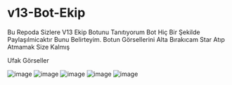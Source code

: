 # v13-Bot-Ekip

Bu Repoda Sizlere V13 Ekip Botunu Tanıtıyorum Bot Hiç Bir Şekilde Paylaşılmicaktır Bunu Belirteyim.
Botun Görsellerini Alta Bırakıcam Star Atıp Atmamak Size Kalmış

Ufak Görseller

![image](https://cdn.discordapp.com/attachments/1025465436302737509/1076463426093727804/zortsss.png)
![image](https://cdn.discordapp.com/attachments/1025465436302737509/1076527334116560906/mutess.png)
![image](https://cdn.discordapp.com/attachments/1025465436302737509/1076528470659706880/tagss.png)
![image](https://cdn.discordapp.com/attachments/1025465436302737509/1076527717425610854/seslog.png)
![image](https://cdn.discordapp.com/attachments/1071513420186263632/1076596626258399322/stattss.png)
